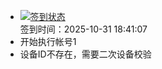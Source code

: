- [![签到状态](https://github.com/womade/Cloud189-Actions/actions/workflows/main.yml/badge.svg?branch=main)](https://github.com/womade/Cloud189-Actions/actions/workflows/main.yml) <br> 签到时间：2025-10-31 18:41:07
- 开始执行帐号1
- 设备ID不存在，需要二次设备校验
